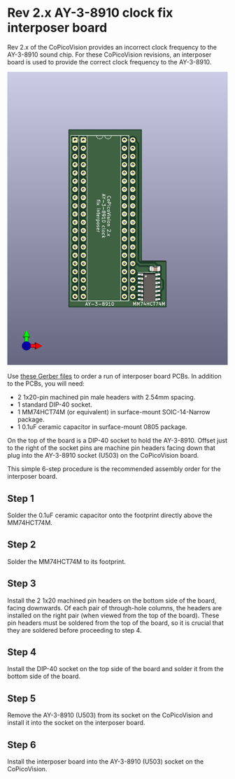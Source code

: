 # Rev 2.x AY-3-8910 clock fix interposer board

Rev 2.x of the CoPicoVision provides an incorrect clock frequency to the
AY-3-8910 sound chip.  For these CoPicoVision revisions, an interposer
board is used to provide the correct clock frequency to the AY-3-8910.

![AY-3-8910 interposer board](rev2_x_ay_interposer/rev2_x_ay_interposer-pcb-render.png)

Use [these Gerber files](rev2_x_ay_interposer/Gerbers) to order a run
of interposer board PCBs.  In addition to the PCBs, you will need:

* 2 1x20-pin machined pin male headers with 2.54mm spacing.
* 1 standard DIP-40 socket.
* 1 MM74HCT74M (or equivalent) in surface-mount SOIC-14-Narrow package.
* 1 0.1uF ceramic capacitor in surface-mount 0805 package.

On the top of the board is a DIP-40 socket to hold the AY-3-8910.  Offset
just to the right of the socket pins are machine pin headers facing down
that plug into the AY-3-8910 socket (U503) on the CoPicoVision board.

This simple 6-step procedure is the recommended assembly order for the
interposer board.

## Step 1

Solder the 0.1uF ceramic capacitor onto the footprint directly above
the MM74HCT74M.

## Step 2

Solder the MM74HCT74M to its footprint.

## Step 3

Install the 2 1x20 machined pin headers on the bottom side of the board,
facing downwards.  Of each pair of through-hole columns, the headers are
installed on the right pair (when viewed from the top of the board).  These
pin headers must be soldered from the top of the board, so it is crucial
that they are soldered before proceeding to step 4.

## Step 4

Install the DIP-40 socket on the top side of the board and solder it from
the bottom side of the board.

## Step 5

Remove the AY-3-8910 (U503) from its socket on the CoPicoVision and install
it into the socket on the interposer board.

## Step 6

Install the interposer board into the AY-3-8910 (U503) socket on the
CoPicoVision.
